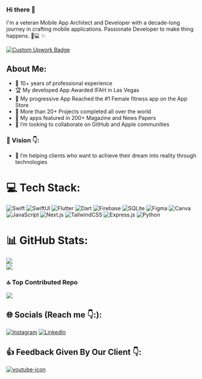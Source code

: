 ### Hi there 👋

I'm a veteran Mobile App Architect and Developer with a decade-long journey in crafting mobile applications. Passionate Developer to make thing happens. :iphone::computer: ✨

[![Custom Upwork Badge](https://img.shields.io/badge/Trusted%20by%2030%2B%20Enterprise%20Clients-5%20Stars%20Reviews%20%7C%20100%25%20Job%20Success%20%7C%20Top%20Rated%20Plus-%230077B5?style=for-the-badge&logo=upwork&logoColor=white)](https://www.upwork.com/fl/sams1028?mp_source=share)

## About Me:

- 💎 10+ years of professional experience  
- 🏆 My developed App Awarded IFAH in Las Vegas 
- 🥇 My progressive App Reached the #1 Female fitness app on the App Store 
- :rocket: More than 20+ Projects completed all over the world 
- 🥇 My apps featured in 200+ Magazine and News Papers
- 👯 I’m looking to collaborate on GitHub and Apple communities

### :statue_of_liberty: Vision :point_down::
- 🌱 I’m helping clients who want to achieve their dream into reality through technologies

# 💻 Tech Stack:
![Swift](https://img.shields.io/badge/Swift-%23FA7343.svg?style=for-the-badge&logo=swift&logoColor=white) ![SwiftUI](https://img.shields.io/badge/SwiftUI-%2356B4FC.svg?style=for-the-badge&logo=swift&logoColor=white) ![Flutter](https://img.shields.io/badge/Flutter-%2302569B.svg?style=for-the-badge&logo=Flutter&logoColor=white) ![Dart](https://img.shields.io/badge/dart-%230175C2.svg?style=for-the-badge&logo=dart&logoColor=white) ![Firebase](https://img.shields.io/badge/Firebase-039BE5?style=for-the-badge&logo=Firebase&logoColor=white) ![SQLite](https://img.shields.io/badge/sqlite-%2307405e.svg?style=for-the-badge&logo=sqlite&logoColor=white) ![Figma](https://img.shields.io/badge/figma-%23F24E1E.svg?style=for-the-badge&logo=figma&logoColor=white) ![Canva](https://img.shields.io/badge/Canva-%2300C4CC.svg?style=for-the-badge&logo=Canva&logoColor=white)  ![JavaScript](https://img.shields.io/badge/javascript-%23323330.svg?style=for-the-badge&logo=javascript&logoColor=%23F7DF1E) ![Next.js](https://img.shields.io/badge/Next.js-%23000000.svg?style=for-the-badge&logo=next.js&logoColor=white) ![TailwindCSS](https://img.shields.io/badge/TailwindCSS-%2338B2AC.svg?style=for-the-badge&logo=tailwind-css&logoColor=white) ![Express.js](https://img.shields.io/badge/express.js-%23404d59.svg?style=for-the-badge&logo=express&logoColor=%2361DAFB) ![Python](https://img.shields.io/badge/python-3670A0?style=for-the-badge&logo=python&logoColor=ffdd54)
# 📊 GitHub Stats:
![](https://github-readme-streak-stats.herokuapp.com/?user=shahsaumil2001&theme=algolia&hide_border=true)<br/>
![](https://github-readme-stats.vercel.app/api/top-langs/?username=shahsaumil2001&theme=algolia&hide_border=true&include_all_commits=true&count_private=true&layout=compact)

### 🔝 Top Contributed Repo
![](https://github-contributor-stats.vercel.app/api?username=shahsaumil2001&limit=5&theme=algolia&combine_all_yearly_contributions=true)

## 🌐 Socials (Reach me :point_down::):
[![Instagram](https://img.shields.io/badge/Instagram-%23E4405F.svg?logo=Instagram&logoColor=white)](https://www.instagram.com/adeptdevtips) [![LinkedIn](https://img.shields.io/badge/LinkedIn-%230077B5.svg?logo=linkedin&logoColor=white)](https://www.linkedin.com/in/saumil-shah-b954b9101/) 

## :+1: Feedback Given By Our Client :point_down::
[![youtube-icon](https://img.shields.io/badge/YouTube-%23FF000)](https://www.youtube.com/watch?v=c5xyJfBsjp0&feature=emb_imp_woyt) 
